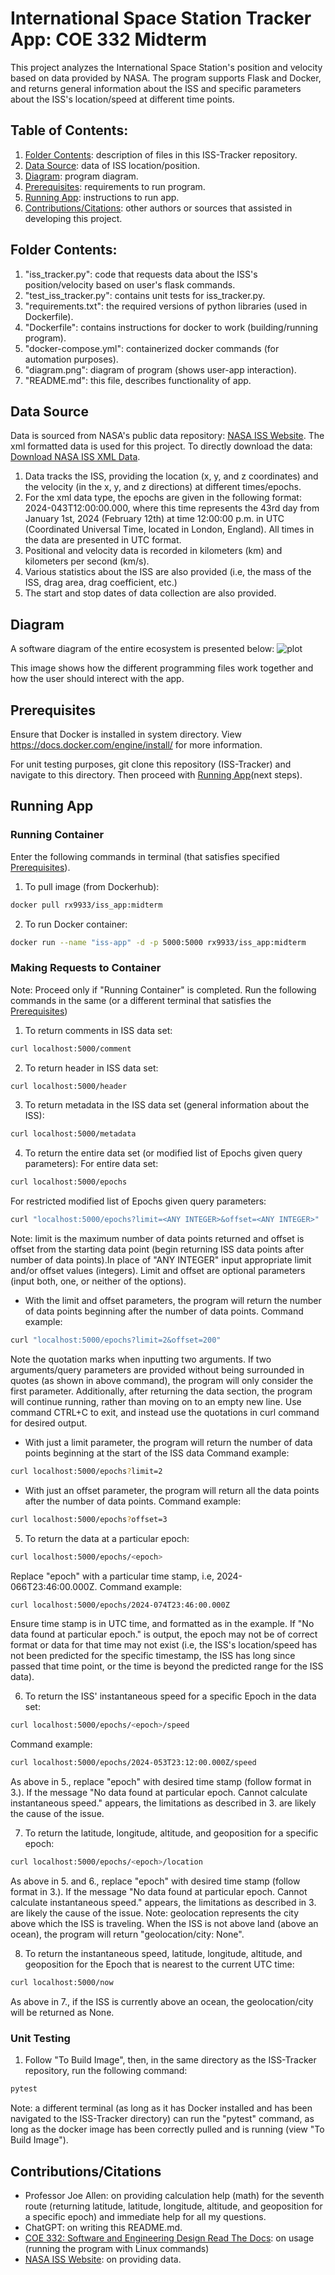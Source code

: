 # International Space Station Tracker App: COE 332 Midterm 

This project analyzes the International Space Station's position and velocity based on data provided by NASA. The program supports Flask and Docker, and returns general information about the ISS and specific parameters about the ISS's location/speed at different time points. 

## Table of Contents:
1. [Folder Contents](#folder-contents): description of files in this ISS-Tracker repository.
2. [Data Source](#data-source): data of ISS location/position.
3. [Diagram](#diagram): program diagram.
4. [Prerequisites](#prerequisites): requirements to run program.
5. [Running App](#running-app): instructions to run app.
6. [Contributions/Citations](#contributionscitations): other authors or sources that assisted in developing this project.

## Folder Contents:
1. "iss_tracker.py": code that requests data about the ISS's position/velocity based on user's flask commands.
2. "test_iss_tracker.py": contains unit tests for iss_tracker.py. 
3. "requirements.txt": the required versions of python libraries (used in Dockerfile).
4. "Dockerfile": contains instructions for docker to work (building/running program).
5. "docker-compose.yml":  containerized docker commands (for automation purposes).
6. "diagram.png": diagram of program (shows user-app interaction).
7. "README.md": this file, describes functionality of app.

## Data Source

Data is sourced from NASA's public data repository: [NASA ISS Website](https://spotthestation.nasa.gov/trajectory_data.cfm). The xml formatted data is used for this project. 
To directly download the data: [Download NASA ISS XML Data](https://nasa-public-data.s3.amazonaws.com/iss-coords/current/ISS_OEM/ISS.OEM_J2K_EPH.xml). 

1. Data tracks the ISS, providing the location (x, y, and z coordinates) and the velocity (in the x, y, and z directions) at different times/epochs.
2. For the xml data type, the epochs are given in the following format: 2024-043T12:00:00.000, where this time represents the 43rd day from January 1st, 2024 (February 12th) at time 12:00:00 p.m. in UTC (Coordinated Universal Time, located in London, England). All times in the data are presented in UTC format.
3. Positional and velocity data is recorded in kilometers (km) and kilometers per second (km/s). 
4. Various statistics about the ISS are also provided (i.e, the mass of the ISS, drag area, drag coefficient, etc.)
5. The start and stop dates of data collection are also provided. 

## Diagram
A software diagram of the entire ecosystem is presented below:
![plot](diagram.png)

This image shows how the different programming files work together and how the user should interect with the app.

## Prerequisites
Ensure that Docker is installed in system directory. View https://docs.docker.com/engine/install/ for more information.

For unit testing purposes, git clone this repository (ISS-Tracker) and navigate to this directory. Then proceed with [Running App](#running-app)(next steps). 
## Running App
### Running Container
Enter the following commands in terminal (that satisfies specified [Prerequisites](#prerequisites)).
1. To pull image (from Dockerhub):
```bash
docker pull rx9933/iss_app:midterm
```
2. To run Docker container:
```bash
docker run --name "iss-app" -d -p 5000:5000 rx9933/iss_app:midterm
```

### Making Requests to Container
Note: Proceed only if "Running Container" is completed. Run the following commands in the same (or a different terminal that satisfies the [Prerequisites](#prerequisites))
1. To return comments in ISS data set:
```bash
curl localhost:5000/comment
```
2. To return header in ISS data set:
```bash
curl localhost:5000/header
```
3. To return metadata in the ISS data set (general information about the ISS):
```bash
curl localhost:5000/metadata
```
4. To return the entire data set (or modified list of Epochs given query parameters):
For entire data set:
```bash
curl localhost:5000/epochs
```
For restricted modified list of Epochs given query parameters:
```bash
curl "localhost:5000/epochs?limit=<ANY INTEGER>&offset=<ANY INTEGER>"
```
Note: limit is the maximum number of data points returned and offset is offset from the starting data point (begin returning ISS data points after <offset> number of data points).In place of "ANY INTEGER" input appropriate limit and/or offset values (integers).
Limit and offset are optional parameters (input both, one, or neither of the options).
* With the limit and offset parameters, the program will return the <limit> number of data points beginning after the <offset> number of data points.
Command example:
```bash
curl "localhost:5000/epochs?limit=2&offset=200"
```
Note the quotation marks when inputting two arguments. If two arguments/query parameters are provided without being surrounded in quotes (as shown in above command), the program will only consider the first parameter. Additionally, after returning the data section, the program will continue running, rather than moving on to an empty new line. Use command CTRL+C to exit, and instead use the quotations in curl command for desired output.

* With just a limit parameter, the program will return the <limit> number of data points beginning at the start of the ISS data
Command example:
```bash
curl localhost:5000/epochs?limit=2
```
* With just an offset parameter, the program will return all the data points after the <offset> number of data points.
Command example:
```bash
curl localhost:5000/epochs?offset=3
```

5. To return the data at a particular epoch:
```bash
curl localhost:5000/epochs/<epoch>
```
Replace "epoch" with a particular time stamp, i.e, 2024-066T23:46:00.000Z. 
Command example:
```bash
curl localhost:5000/epochs/2024-074T23:46:00.000Z
```
Ensure time stamp is in UTC time, and formatted as in the example. If "No data found at particular epoch." is output, the epoch may not be of correct format or data for that time may not exist (i.e, the ISS's location/speed has not been predicted for the specific timestamp, the ISS has long since passed that time point, or the time is beyond the predicted range for the ISS data).

6. To return the ISS' instantaneous speed for a specific Epoch in the data set:
```bash
curl localhost:5000/epochs/<epoch>/speed
```
Command example:
```bash
curl localhost:5000/epochs/2024-053T23:12:00.000Z/speed
```
As above in 5., replace "epoch" with desired time stamp (follow format in 3.). If the message "No data found at particular epoch. Cannot calculate instantaneous speed." appears, the limitations as described in 3. are likely the cause of the issue.

7. To return the latitude, longitude, altitude, and geoposition for a specific epoch:
```bash
curl localhost:5000/epochs/<epoch>/location
```
As above in 5. and 6., replace "epoch" with desired time stamp (follow format in 3.). If the message "No data found at particular epoch. Cannot calculate instantaneous speed." appears, the limitations as described in 3. are likely the cause of the issue.
Note: geolocation represents the city above which the ISS is traveling. When the ISS is not above land (above an ocean), the program will return "geolocation/city: None".

8. To return the instantaneous speed, latitude, longitude, altitude, and geoposition for the Epoch that is nearest to the current UTC time:
```bash
curl localhost:5000/now
```
As above in 7., if the ISS is currently above an ocean, the geolocation/city will be returned as None.


### Unit Testing
1. Follow "To Build Image", then, in the same directory as the ISS-Tracker repository, run the following command:
```bash
pytest
```
Note: a different terminal (as long as it has Docker installed and has been navigated to the ISS-Tracker directory) can run the "pytest" command, as long as the docker image has been correctly pulled and is running (view "To Build Image").

## Contributions/Citations
* Professor Joe Allen: on providing calculation help (math) for the seventh route (returning latitude, latitude, longitude, altitude, and geoposition for a specific epoch) and immediate help for all my questions.
* ChatGPT: on writing this README.md.
* [COE 332: Software and Engineering Design Read The Docs](https://coe-332-sp24.readthedocs.io/en/latest/unit05/containers_2.html): on usage (running the program with Linux commands)
* [NASA ISS Website](https://spotthestation.nasa.gov/trajectory_data.cfm): on providing data.
